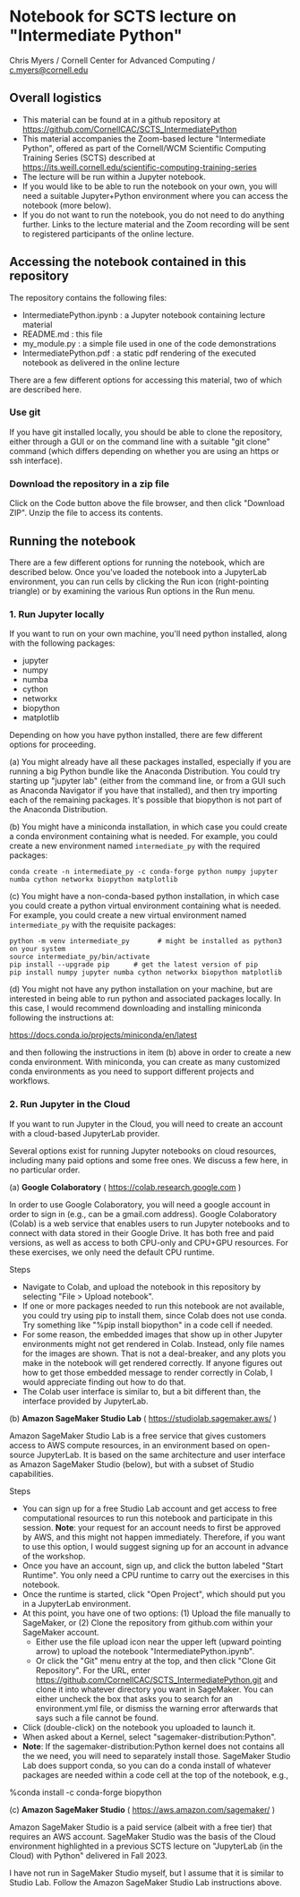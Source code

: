 # Notebook for SCTS lecture on "Intermediate Python"

Chris Myers / Cornell Center for Advanced Computing / c.myers@cornell.edu

## Overall logistics
* This material can be found at in a github repository at https://github.com/CornellCAC/SCTS_IntermediatePython
* This material accompanies the Zoom-based lecture "Intermediate Python", offered as part of the Cornell/WCM Scientific Computing Training Series (SCTS) described at https://its.weill.cornell.edu/scientific-computing-training-series 
* The lecture will be run within a Jupyter notebook.
* If you would like to be able to run the notebook on your own, you will need a suitable Jupyter+Python environment where you can access the notebook (more below).
* If you do not want to run the notebook, you do not need to do anything further.  Links to the lecture material and the Zoom recording will be sent to registered participants of the online lecture.

## Accessing the notebook contained in this repository

The repository contains the following files:
* IntermediatePython.ipynb : a Jupyter notebook containing lecture material
* README.md : this file
* my_module.py : a simple file used in one of the code demonstrations
* IntermediatePython.pdf : a static pdf rendering of the executed  notebook as delivered in the online lecture

There are a few different options for accessing this material, two of which are described here.

### Use git

If you have git installed locally, you should be able to clone the repository, either through a GUI or on the command line with a suitable "git clone" command (which differs depending on whether you are using an https or ssh interface).

### Download the repository in a zip file

Click on the Code button above the file browser, and then click "Download ZIP".  Unzip the file to access its contents.

## Running the notebook

There are a few different options for running the notebook, which are described below.  Once you've loaded the notebook into a JupyterLab environment, you can run cells by clicking the Run icon (right-pointing triangle) or by examining the various Run options in the Run menu.

### 1. Run Jupyter locally

If you want to run on your own machine, you'll need python installed, along with the following packages:
* jupyter 
* numpy
* numba
* cython
* networkx
* biopython
* matplotlib

Depending on how you have python installed, there are few different options for proceeding.

(a) You might already have all these packages installed, especially if you are running a big Python bundle like the Anaconda Distribution.  You could try starting up "jupyter lab" (either from the command line, or from a GUI such as Anaconda Navigator if you have that installed), and then try importing each of the remaining packages.  It's possible that biopython is not part of the Anaconda Distribution.

(b) You might have a miniconda installation, in which case you could create a conda environment containing what is needed.  For example, you could create a new environment named ```intermediate_py``` with the required packages:

```
conda create -n intermediate_py -c conda-forge python numpy jupyter numba cython networkx biopython matplotlib
```

(c) You might have a non-conda-based python installation, in which case you could create a python virtual environment containing what is needed.  For example, you could create a new virtual environment named ```intermediate_py``` with the requisite packages:

```
python -m venv intermediate_py       # might be installed as python3 on your system
source intermediate_py/bin/activate
pip install --upgrade pip      # get the latest version of pip
pip install numpy jupyter numba cython networkx biopython matplotlib
```

(d) You might not have any python installation on your machine, but are interested in being able to run python and associated packages locally.  In this case, I would recommend downloading and installing miniconda following the instructions at:

https://docs.conda.io/projects/miniconda/en/latest

and then following the instructions in item (b) above in order to create a new conda environment.  With miniconda, you can create as many customized conda environments as you need to support different projects and workflows.

### 2. Run Jupyter in the Cloud

If you want to run Jupyter in the Cloud, you will need to create an account with a cloud-based JupyterLab provider.

Several options exist for running Jupyter notebooks on cloud resources, including many paid options and some free ones.  We discuss a few here, in no particular order.

(a) **Google Colaboratory** ( https://colab.research.google.com )

In order to use Google Colaboratory, you will need a google account in order to sign in (e.g., can be a gmail.com address).  Google Colaboratory (Colab) is a web service that enables users to run Jupyter notebooks and to connect with data stored in their Google Drive.  It has both free and paid versions, as well as access to both CPU-only and CPU+GPU resources.  For these exercises, we only need the default CPU runtime.

Steps
* Navigate to Colab, and upload the notebook in this repository by selecting "File > Upload notebook".
* If one or more packages needed to run this notebook are not available, you could try using pip to install them, since Colab does not use conda.  Try something like "%pip install biopython" in a code cell if needed.
* For some reason, the embedded images that show up in other Jupyter environments might not get rendered in Colab.  Instead, only file names for the images are shown.  That is not a deal-breaker, and any plots you make in the notebook will get rendered correctly.  If anyone figures out how to get those embedded message to render correctly in Colab, I would appreciate finding out how to do that.
* The Colab user interface is similar to, but a bit different than, the interface provided by JupyterLab.

(b) **Amazon SageMaker Studio Lab**  ( https://studiolab.sagemaker.aws/ )

Amazon SageMaker Studio Lab is a free service that gives customers access to AWS compute resources, in an environment based on open-source JupyterLab. It is based on the same architecture and user interface as Amazon SageMaker Studio (below), but with a subset of Studio capabilities.

Steps
* You can sign up for a free Studio Lab account and get access to free computational resources to run this notebook and participate in this session.  **Note**: your request for an account needs to first be approved by AWS, and this might not happen immediately.  Therefore, if you want to use this option, I would suggest signing up for an account in advance of the workshop.
* Once you have an account, sign up, and click the button labeled "Start Runtime".  You only need a CPU runtime to carry out the exercises in this notebook.
* Once the runtime is started, click "Open Project", which should put you in a JupyterLab environment.
* At this point, you have one of two options: (1) Upload the file manually to SageMaker, or (2) Clone the repository from github.com within your SageMaker account.
  * Either use the file upload icon near the upper left (upward pointing arrow) to upload the notebook "IntermediatePython.ipynb".
  * Or click the "Git" menu entry at the top, and then click "Clone Git Repository".  For the URL, enter https://github.com/CornellCAC/SCTS_IntermediatePython.git and clone it into whatever directory you want in SageMaker.  You can either uncheck the box that asks you to search for an environment.yml file, or dismiss the warning error afterwards that says such a file cannot be found.
* Click (double-click) on the notebook you uploaded to launch it.
* When asked about a Kernel, select "sagemaker-distribution:Python".
* **Note**: If the sagemaker-distribution:Python kernel does not contains all the we need, you will need to separately install those.  SageMaker Studio Lab does support conda, so you can do a conda install of whatever packages are needed within a code cell at the top of the notebook, e.g., 

%conda install -c conda-forge biopython

(c) **Amazon SageMaker Studio** ( https://aws.amazon.com/sagemaker/ )

Amazon SageMaker Studio is a paid service (albeit with a free tier) that requires an AWS account.  SageMaker Studio was the basis of the Cloud environment highlighted in a previous SCTS lecture on "JupyterLab (in the Cloud) with Python" delivered in Fall 2023.

I have not run in SageMaker Studio myself, but I assume that it is similar to Studio Lab.  Follow the Amazon SageMaker Studio Lab instructions above.












